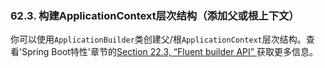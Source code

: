 ### 62.3. 构建ApplicationContext层次结构（添加父或根上下文）

你可以使用`ApplicationBuilder`类创建父/根`ApplicationContext`层次结构。查看'Spring Boot特性'章节的[Section 22.3, “Fluent builder API” ](http://docs.spring.io/spring-boot/docs/current-SNAPSHOT/reference/htmlsingle/#boot-features-fluent-builder-api)获取更多信息。
